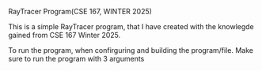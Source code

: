 RayTracer Program(CSE 167, WINTER 2025)

This is a simple RayTracer program, that I have created with the knowlegde gained from CSE 167 Winter 2025. 

To run the program, when confirguring and building the program/file. Make sure to run the program with 3 arguments



